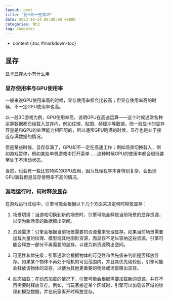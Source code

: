 ```yaml
---
layout: post
title: "显卡的一些常识"
date: 2023-10-24 09:00:00 +0800 
categories: 常识
tag: Computer
---
```

* content
{:toc #markdown-toc}

## 显存

[显卡显存大小有什么用](https://cloud.tencent.com/developer/news/690849)

### 显存使用率与GPU使用率

一般来说GPU使用率高的时候，显存使用率都会比较高；但显存使用率高的时候，不一定GPU使用率也高。

以一般3D游戏为例，GPU使用率高，说明GPU在高速运算——这个时候通常各种运算数据都已经载入显存内，例如纹理、贴图、帧缓冲等数据。而一般显卡的显存容量是和GPU的处理能力相匹配的，所以通常GPU跑满的时候，显存也是处于接近存满数据的情况。

但是某些时候，显存存满了，GPU却不一定在高速工作；例如场景切换载入，例如游戏暂停，例如某些单机游戏中打开菜单……这种时候GPU的使用率都会很低甚至处于不活动状态。

当然，也会有一些比较特殊的GPU应用，因为处理程序本身特别复杂，会出现GPU满载但是显存使用率不高的情况。

###  游戏运行时，何时释放显存

在游戏运行过程中，引擎可能会根据以下几个方面来决定何时释放显存：

1. 场景切换：当游戏切换到新的场景时，引擎可能会释放当前场景的显存资源，以便为新场景的数据腾出空间。

2. 资源需求：引擎会根据当前场景需要的资源量来管理显存。如果当前场景需要加载大量的纹理、模型或其他图形资源，而显存不足以容纳这些资源，引擎可能会释放一部分不再需要的显存，以便为新资源腾出空间。

3. 可见性和优先级：引擎通常会根据物体的可见性和优先级来判断是否释放显存。如果某个物体不再处于相机的可见范围内，并且其优先级较低，引擎可能会释放该物体的显存，以便为其他更重要的物体或场景腾出显存。

4. 动态加载：在动态加载的情况下，引擎可能会根据需要加载新的资源，并在不再需要时释放显存。例如，当玩家接近某个区域时，引擎可以加载该区域的纹理和模型数据，并在玩家离开时释放显存。